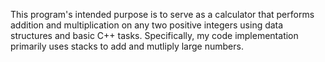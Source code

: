 This program's intended purpose is to serve as a calculator that performs addition and multiplication on any two positive integers using data structures and basic C++ tasks. Specifically, my code implementation primarily uses stacks to add and mutliply large numbers.
